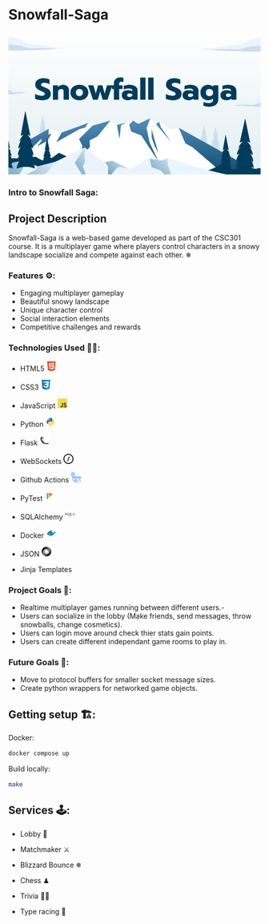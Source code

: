 # Snowfall-Saga

<img src="https://github.com/KrishPatel13/Snowfall-Saga/blob/master/lobby_service/app/static/images/Snowfall%20Saga%20Logo.png" >

### Intro to Snowfall Saga: 

## Project Description

Snowfall-Saga is a web-based game developed as part of the CSC301 course.
It is a multiplayer game where players control characters in a snowy landscape socialize and compete against each other. ❄

### Features ⚙:

- Engaging multiplayer gameplay
- Beautiful snowy landscape
- Unique character control
- Social interaction elements
- Competitive challenges and rewards

### Technologies Used 👨‍💻:

- HTML5 <img height="20" alt="javascript" src="https://raw.githubusercontent.com/devicons/devicon/master/icons/html5/html5-original.svg">

- CSS3 <img height="20" alt="javascript" src="https://raw.githubusercontent.com/devicons/devicon/master/icons/css3/css3-original.svg">

- JavaScript <img height="20" alt="javascript" src="https://raw.githubusercontent.com/devicons/devicon/master/icons/javascript/javascript-original.svg">

- Python <img height="20" alt="python" src="https://raw.githubusercontent.com/devicons/devicon/master/icons/python/python-original.svg">

- Flask <img height="20" alt="flask" src="https://raw.githubusercontent.com/devicons/devicon/master/icons/flask/flask-original.svg">

- WebSockets <img height="20" alt="javascript" src="https://raw.githubusercontent.com/devicons/devicon/master/icons/socketio/socketio-original.svg">

- Github Actions <img height="20" alt="javascript" src="https://raw.githubusercontent.com/devicons/devicon/master/icons/githubactions/githubactions-original.svg">

- PyTest <img height="20" alt="javascript" src="https://raw.githubusercontent.com/devicons/devicon/master/icons/pytest/pytest-original.svg">

- SQLAlchemy <img height="20" alt="javascript" src="https://raw.githubusercontent.com/devicons/devicon/master/icons/sqlalchemy/sqlalchemy-original.svg">

- Docker <img height="20" alt="javascript" src="https://raw.githubusercontent.com/devicons/devicon/master/icons/docker/docker-original.svg">

- JSON <img height="20" alt="javascript" src="https://raw.githubusercontent.com/devicons/devicon/master/icons/json/json-original.svg">

- Jinja Templates

### Project Goals 🎯:

- Realtime multiplayer games running between different users.-
- Users can socialize in the lobby (Make friends, send messages, throw snowballs, change cosmetics).
- Users can login move around check thier stats gain points.
- Users can create different independant game rooms to play in.

### Future Goals 🗻:

- Move to protocol buffers for smaller socket message sizes.
- Create python wrappers for networked game objects.

## Getting setup 🏗:

Docker:

```bash
docker compose up
```

Build locally:

```bash
make
```

## Services 🕹:

- Lobby 👋

- Matchmaker ⚔

- Blizzard Bounce ❄

- Chess ♟

- Trivia 🙋‍♂️

- Type racing 🏇
